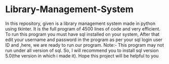 # Library-Management-System
In this repository, given is a library management system made in python using tkinter. It is the full program of 4500 lines of code and very efficient. To run this program you must have sql installed on your system, After that edit your username and password in the program as per your sql login user ID  and ,here, we are ready to run our program. Note:- This program may not run under all version of sql. So, I will recommend you to install sql version 5.0(the version in which i made it). Hope this project will be helpful to you
